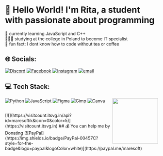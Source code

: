 # 💫 Hello World! I'm Rita, a student with passionate about programming
🌸 currently learning JavaScript and C++<br>🙇🏻‍♀️ studying at the college in Poland to become IT specialist<br>🦑 fun fact: I dont know how to code without tea or coffee

## 🌐 Socials:
[![Discord](https://img.shields.io/badge/Discord-%237289DA.svg?logo=discord&logoColor=white)](https://discord.gg/maresoft) [![Facebook](https://img.shields.io/badge/Facebook-%231877F2.svg?logo=Facebook&logoColor=white)](https://facebook.com/maresoft) [![Instagram](https://img.shields.io/badge/Instagram-%23E4405F.svg?logo=Instagram&logoColor=white)](https://instagram.com/maresoft) [![email](https://img.shields.io/badge/Email-D14836?logo=gmail&logoColor=white)](mailto:marharysem@gmail.com) 

## 💻 Tech Stack:
![Python](https://img.shields.io/badge/python-3670A0?style=for-the-badge&logo=python&logoColor=ffdd54) ![JavaScript](https://img.shields.io/badge/javascript-%23323330.svg?style=for-the-badge&logo=javascript&logoColor=%23F7DF1E) ![Figma](https://img.shields.io/badge/figma-%23F24E1E.svg?style=for-the-badge&logo=figma&logoColor=white) ![Gimp](https://img.shields.io/badge/Gimp-657D8B?style=for-the-badge&logo=gimp&logoColor=FFFFFF) ![Canva](https://img.shields.io/badge/Canva-%2300C4CC.svg?style=for-the-badge&logo=Canva&logoColor=white)
<img align="right" height="150" src="https://media4.giphy.com/media/v1.Y2lkPTc5MGI3NjExbDV4YmZpamZzMTNlM3p5NXlzN3BwZTZtMmZjMXljdDBhcGh1emtxbiZlcD12MV9pbnRlcm5hbF9naWZfYnlfaWQmY3Q9Zw/3oKIPnAiaMCws8nOsE/giphy.gif"  />

<br>
[![](https://visitcount.itsvg.in/api?id=maresoftik&icon=0&color=5)](https://visitcount.itsvg.in)
  ## 💰 You can help me by Donating
  [![PayPal](https://img.shields.io/badge/PayPal-00457C?style=for-the-badge&logo=paypal&logoColor=white)](https://paypal.me/maresoft) 
